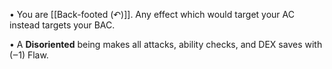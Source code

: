 • You are [[Back-footed (↶)]]. Any effect which would target your AC instead targets your BAC.

• A **Disoriented** being makes all attacks, ability checks, and DEX saves with (‒1) Flaw.